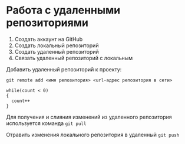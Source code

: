 # **Работа с удаленными репозиториями**
1. Создать аккаунт на GitHub
2. Создать локальный репозиторий
3. Создать удаленный репозиторий
4. Связать удаленный репозиторий с локальным

Добавить удаленный репозиторий к проекту:
```
git remote add <имя репозитория> <url-адрес репозитория в сети>
```
```
while(count < 0)
{
  count++
}
```
Для получения и слияния изменений из удаленного репозитория используется команда `git pull`

Отравить изменения локального репозитория в удаленный `git push`
